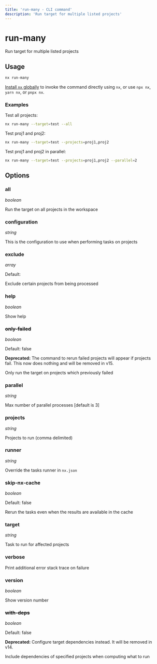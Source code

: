 ```yaml
---
title: 'run-many - CLI command'
description: 'Run target for multiple listed projects'
---
```


# run-many

Run target for multiple listed projects

## Usage

```bash
nx run-many
```

[Install `nx` globally](/getting-started/nx-setup#install-nx) to invoke the command directly using `nx`, or use `npx nx`, `yarn nx`, or `pnpx nx`.

### Examples

Test all projects:

```bash
nx run-many --target=test --all
```

Test proj1 and proj2:

```bash
nx run-many --target=test --projects=proj1,proj2
```

Test proj1 and proj2 in parallel:

```bash
nx run-many --target=test --projects=proj1,proj2 --parallel=2
```

## Options

### all

_boolean_

Run the target on all projects in the workspace

### configuration

_string_

This is the configuration to use when performing tasks on projects

### exclude

_array_

Default:

Exclude certain projects from being processed

### help

_boolean_

Show help

### ~~only-failed~~

_boolean_

Default: false

**Deprecated:** The command to rerun failed projects will appear if projects fail. This now does nothing and will be removed in v15.

Only run the target on projects which previously failed

### parallel

_string_

Max number of parallel processes [default is 3]

### projects

_string_

Projects to run (comma delimited)

### runner

_string_

Override the tasks runner in `nx.json`

### skip-nx-cache

_boolean_

Default: false

Rerun the tasks even when the results are available in the cache

### target

_string_

Task to run for affected projects

### verbose

Print additional error stack trace on failure

### version

_boolean_

Show version number

### ~~with-deps~~

_boolean_

Default: false

**Deprecated:** Configure target dependencies instead. It will be removed in v14.

Include dependencies of specified projects when computing what to run
